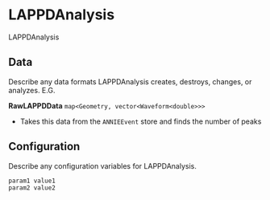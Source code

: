 # LAPPDAnalysis

LAPPDAnalysis

## Data

Describe any data formats LAPPDAnalysis creates, destroys, changes, or analyzes. E.G.

**RawLAPPDData** `map<Geometry, vector<Waveform<double>>>`
* Takes this data from the `ANNIEEvent` store and finds the number of peaks

## Configuration

Describe any configuration variables for LAPPDAnalysis.

```
param1 value1
param2 value2
```
